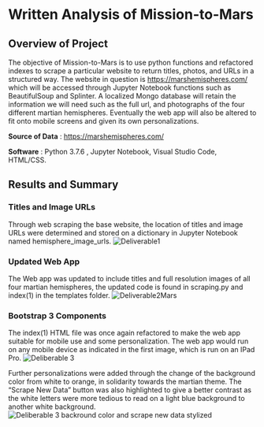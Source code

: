 # Written Analysis of Mission-to-Mars

## Overview of Project
The objective of Mission-to-Mars is to use python functions and refactored indexes to scrape a particular website to return titles, photos, and URLs in a structured way. The website in question is https://marshemispheres.com/ which will be accessed through Jupyter Notebook functions such as BeautifulSoup and Splinter. A localized Mongo database will retain the information we will need such as the full url, and photographs of the four different martian hemispheres. Eventually the web app will also be altered to fit onto mobile screens and given its own personalizations. 

**Source of Data** : https://marshemispheres.com/

**Software** : Python 3.7.6 , Jupyter Notebook, Visual Studio Code, HTML/CSS.
## Results and Summary

### Titles and Image URLs
Through web scraping the base website, the location of titles and image URLs were determined and stored on a dictionary in Jupyter Notebook named hemisphere_image_urls. 
![Deliverable1](https://user-images.githubusercontent.com/82983000/123373767-f5562f00-d553-11eb-938a-c4dd6e5089cb.png)

### Updated Web App
The Web app was updated to include titles and full resolution images of all four martian hemispheres, the updated code is found in scraping.py and index(1) in the templates folder. 
![Deliverable2Mars](https://user-images.githubusercontent.com/82983000/123373891-34848000-d554-11eb-9cf6-6f9d5b79cffc.png)

### Bootstrap 3 Components
The index(1) HTML file was once again refactored to make the web app suitable for mobile use and some personalization. The web app would run on any mobile device as indicated in the first image, which is run on an IPad Pro.
![Deliberable 3](https://user-images.githubusercontent.com/82983000/123374136-a8bf2380-d554-11eb-883e-120b3f1f97d1.png)

Further personalizations were added through the change of the background color from white to orange, in solidarity towards the martian theme. The “Scrape New Data” button was also highlighted to give a better contrast as the white letters were more tedious to read on a light blue background to another white background. 
![Deliberable 3 backround color and scrape new data stylized](https://user-images.githubusercontent.com/82983000/123374363-05bad980-d555-11eb-8b94-6f5f70cee0eb.png)


